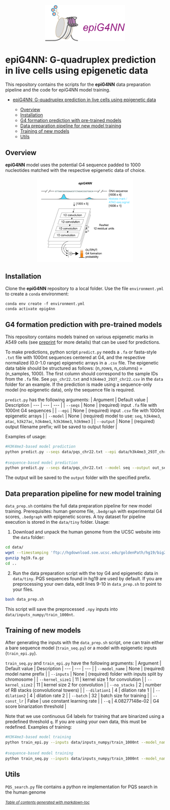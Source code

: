 <p align="center"><img width=50% src="https://github.com/anyakors/epiG4NN/blob/main/media/logo.png"></p>

# epiG4NN: G-quadruplex prediction in live cells using epigenetic data

This repository contains the scripts for the **epiG4NN** data preparation pipeline and the code for epiG4NN model training. 

- [epiG4NN: G-quadruplex prediction in live cells using epigenetic data](#epig4nn--g-quadruplex-prediction-in-live-cells-using-epigenetic-data)
  
  * [Overview](#overview)
  * [Installation](#installation)
  * [G4 formation prediction with pre-trained models](#g4-formation-prediction-with-pre-trained-models)
  * [Data preparation pipeline for new model training](#data-preparation-pipeline-for-new-model-training)
  * [Training of new models](#training-of-new-models)
  * [Utils](#utils)

## Overview

**epiG4NN** model uses the potential G4 sequence padded to 1000 nucleotides matched with the respective epigenetic data of choice.
<p align="center"><img width=60% src="https://github.com/anyakors/epiG4NN/blob/main/media/scheme.jpeg"></p>


## Installation

Clone the **epiG4NN** repository to a local folder. Use the file `environment.yml` to create a `conda` environment:

```
conda env create -f environment.yml
conda activate epig4nn
```


## G4 formation prediction with pre-trained models

This repository contains models trained on various epigenetic marks in A549 cells (see [preprint](https://doi.org/10.1101/2023.03.28.534555) for more details) that can be used for predictions.

To make predictions, python script `predict.py` needs a `.fa` or fasta-style `.txt` file with 1000nt sequences centered at G4, and the respective normalized (0.0-1.0 range) epigenetic arrays in a `.csv` file.
The epigenetic data table should be structured as follows: (n_rows, n_columns) = (n_samples, 1000). The first column should correspond to the sample IDs from the `.fa` file. See `pqs_chr22.txt` and `h3k4me3_293T_chr22.csv` in the `data` folder for an example.
If the prediction is made using a sequence-only model (no epigenetic data), only the sequence file is required.

`predict.py` has the following arguments:
| Argument | Default value | Description
| --- | --- | --- |
| `--seqs` | None | (required) input `.fa` file with 1000nt G4 sequences |
| `--epi` | None | (required) input `.csv` file with 1000nt epigenetic arrays |
| `--model`  | None | (required) model to use: `seq`, `h3k4me3`, `atac`, `h3k27ac`, `h3k4me1`, `h3k36me3`, `h3k9me3` |
| `--output` | None | (required) output filename prefix; will be saved to output folder |


Examples of usage:

```bash
#H3K4me3-based model prediction
python predict.py --seqs data/pqs_chr22.txt --epi data/h3k4me3_293T_chr22.csv --model h3k4me3 --output out_h3k4me3

#sequence-based model prediction
python predict.py --seqs data/pqs_chr22.txt --model seq --output out_seq
```

The output will be saved to the `output` folder with the specified prefix.


## Data preparation pipeline for new model training

`data_prep.sh` contains the full data preparation pipeline for new model training. Prerequisites: human genome file, `.bedgraph` with experimental G4 scores, `.bedgraph` with epigenetic scores. A toy dataset for pipeline execution is stored in the `data/tiny` folder. Usage:

1. Download and unpack the human genome from the UCSC website into the `data` folder:

```bash
cd data/
wget --timestamping 'ftp://hgdownload.soe.ucsc.edu/goldenPath/hg19/bigZips/hg19.fa.gz' -O hg19.fa.gz
gunzip hg19.fa.gz
cd ..
```

2. Run the data preparation script with the toy G4 and epigenetic data in `data/tiny`. PQS sequences found in hg19 are used by default.
If you are preprocessing your own data, edit lines 9-10 in `data_prep.sh` to point to your files.

```bash
bash data_prep.sh
```

This script will save the preprocessed `.npy` inputs into `data/inputs_numpy/train_1000nt`.


## Training of new models

After generating the inputs with the `data_prep.sh` script, one can train either a bare sequence model (`train_seq.py`) or a model with epigenetic inputs (`train_epi.py`).

`train_seq.py` and `train_epi.py` have the following arguments:
| Argument | Default value | Description
| --- | --- | --- |
| `--model_name` | None | (required) model name prefix |
| `--inputs` | None | (required) folder with inputs split by chromosome |
| `--kernel_size1` | 11 | kernel size 1 for convolution |
| `--kernel_size2` | 11 | kernel size 2 for convolution |
| `--no_stacks`  | 2 | number of RB stacks (convolutional towers) |
| `--dilation1` | 4 | dilation rate 1 |
| `--dilation2` | 4 | dilation rate 2 |
| `--batch` | 32 | batch size for training |
| `--const_lr` | False | use constant learning rate |
| `--q` | 4.08277148e-02 | G4 score binarization threshold |

Note that we use continuous G4 labels for training that are binarized using a predefined threshold `q`. If you are using your own data, this must be redefined.
Examples of training:
	
```bash
#H3K4me3-based model training
python train_epi.py --inputs data/inputs_numpy/train_1000nt --model_name tiny_293T_h3k4me3

#sequence-based model training
python train_seq.py --inputs data/inputs_numpy/train_1000nt --model_name tiny_293T_seq
```


## Utils
`PQS_search.py` file contains a python re implementation for PQS search in the human genome


<small><i><a href='http://ecotrust-canada.github.io/markdown-toc/'>Table of contents generated with markdown-toc</a></i></small>
